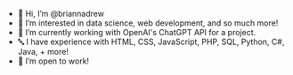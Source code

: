 - 👋 Hi, I’m @briannadrew
- 👀 I’m interested in data science, web development, and so much more!
- 🌱 I’m currently working with OpenAI's ChatGPT API for a project.
- 🔤 I have experience with HTML, CSS, JavaScript, PHP, SQL, Python, C#, Java, + more!
- 💞️ I’m open to work!

<!---
briannadrew/briannadrew is a ✨ special ✨ repository because its `README.md` (this file) appears on your GitHub profile.
You can click the Preview link to take a look at your changes.
--->
